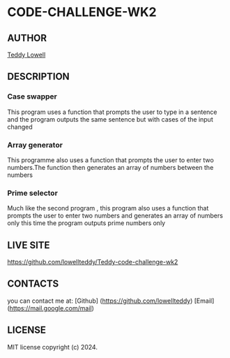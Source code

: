 # CODE-CHALLENGE-WK2

## AUTHOR 
[Teddy Lowell](https://github.com/lowellteddy)

## DESCRIPTION 
### Case swapper
This program uses a function that prompts the user to type in a sentence and the program outputs the same sentence but with cases of the input changed

### Array generator
This programme also uses a function that prompts the user to enter two numbers.The function then generates an array of numbers between the numbers

### Prime selector
Much like the second program , this program also uses a function that prompts the user to enter two numbers and generates an array of numbers only this time the program outputs prime numbers only

## LIVE SITE
https://github.com/lowellteddy/Teddy-code-challenge-wk2

## CONTACTS
you can contact me at:
[Github] (https://github.com/lowellteddy)
[Email]  (https://mail.google.com/mail)


## LICENSE
MIT license
copyright (c) 2024.